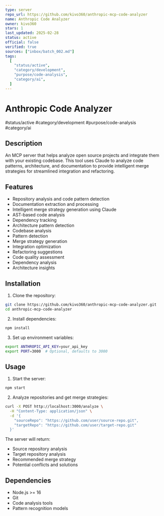 ```yaml
---
type: server
repo_url: https://github.com/kivo360/anthropic-mcp-code-analyzer
name: Anthropic Code Analyzer
owner: kivo360
stars: 1
last_updated: 2025-02-28
status: active
official: false
verified: true
sources: ["inbox/batch_002.md"]
tags:
  [
    "status/active",
    "category/development",
    "purpose/code-analysis",
    "category/ai",
  ]
---
```


# Anthropic Code Analyzer

#status/active #category/development #purpose/code-analysis #category/ai

## Description

An MCP server that helps analyze open source projects and integrate them with your existing codebase. This tool uses Claude to analyze code patterns, architecture, and documentation to provide intelligent merge strategies for streamlined integration and refactoring.

## Features

- Repository analysis and code pattern detection
- Documentation extraction and processing
- Intelligent merge strategy generation using Claude
- AST-based code analysis
- Dependency tracking
- Architecture pattern detection
- Codebase analysis
- Pattern detection
- Merge strategy generation
- Integration optimization
- Refactoring suggestions
- Code quality assessment
- Dependency analysis
- Architecture insights

## Installation

1.  Clone the repository:

```bash
git clone https://github.com/kivo360/anthropic-mcp-code-analyzer.git
cd anthropic-mcp-code-analyzer
```

2.  Install dependencies:

```bash
npm install
```

3.  Set up environment variables:

```bash
export ANTHROPIC_API_KEY=your_api_key
export PORT=3000  # Optional, defaults to 3000
```

## Usage

1.  Start the server:

```bash
npm start
```

2.  Analyze repositories and get merge strategies:

```bash
curl -X POST http://localhost:3000/analyze \
  -H "Content-Type: application/json" \
  -d '{
    "sourceRepo": "https://github.com/user/source-repo.git",
    "targetRepo": "https://github.com/user/target-repo.git"
  }'
```

The server will return:

- Source repository analysis
- Target repository analysis
- Recommended merge strategy
- Potential conflicts and solutions

## Dependencies

- Node.js >= 16
- Git
- Code analysis tools
- Pattern recognition models
